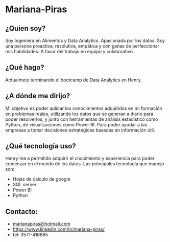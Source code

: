 # Mariana-Piras

## ¿Quien soy?
Soy Ingeniera en Alimentos y Data Analytics. Apasionada por los datos.
Soy una persona proactiva, resolutiva, empática y con ganas de perfeccionar mis habilidades. A favor del trabajo en equipo y colaborativo.

## ¿Qué hago?
Actualmete terminando el bootcamp de Data Analytics en Henry.

## ¿A dónde me dirijo?
Mi objetivo es poder aplicar los conocimientos adquiridos en mi formación en problemas reales, utilizando los datos que se generan a diario para poder resolverlos, y junto con herramientas de análisis estadístico como Python, de visualizaciones como Power BI. Para poder ayudar a las empresas a tomar decisiones estratégicas basadas en información útil.

## ¿Qué tecnología uso?
Henry me a permitido adquirir el cnocimiento y experiencia para poder comenzar en el mundo de los datos. Las principales tecnología que manejo son:
* Hojas de calculo de google
* SQL server
* Power BI
* Python

## Contacto:
* marianapiras@hotmail.com
* https://www.linkedin.com/in/mariana-piras/
* tel: 3571-416885
